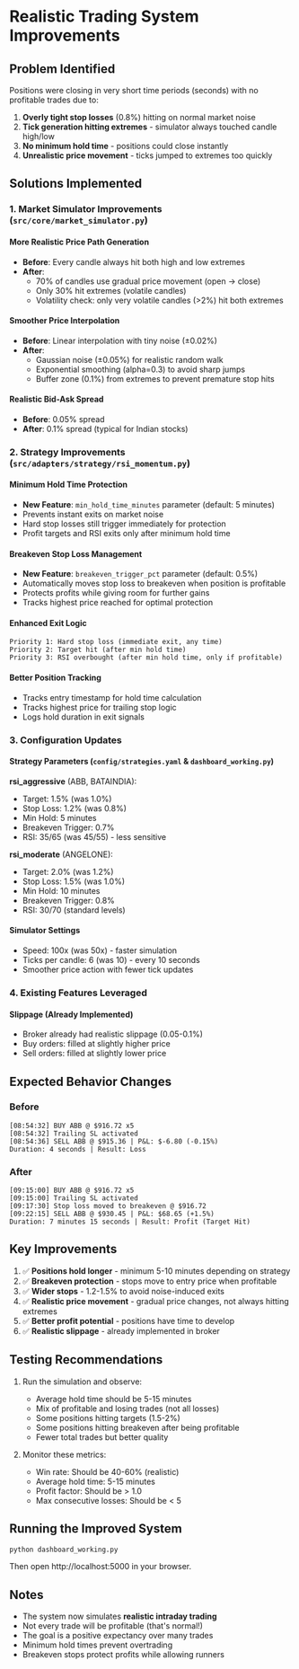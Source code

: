 # Realistic Trading System Improvements

## Problem Identified
Positions were closing in very short time periods (seconds) with no profitable trades due to:
1. **Overly tight stop losses** (0.8%) hitting on normal market noise
2. **Tick generation hitting extremes** - simulator always touched candle high/low
3. **No minimum hold time** - positions could close instantly
4. **Unrealistic price movement** - ticks jumped to extremes too quickly

## Solutions Implemented

### 1. Market Simulator Improvements (`src/core/market_simulator.py`)

#### More Realistic Price Path Generation
- **Before**: Every candle always hit both high and low extremes
- **After**: 
  - 70% of candles use gradual price movement (open → close)
  - Only 30% hit extremes (volatile candles)
  - Volatility check: only very volatile candles (>2%) hit both extremes

#### Smoother Price Interpolation
- **Before**: Linear interpolation with tiny noise (±0.02%)
- **After**:
  - Gaussian noise (±0.05%) for realistic random walk
  - Exponential smoothing (alpha=0.3) to avoid sharp jumps
  - Buffer zone (0.1%) from extremes to prevent premature stop hits

#### Realistic Bid-Ask Spread
- **Before**: 0.05% spread
- **After**: 0.1% spread (typical for Indian stocks)

### 2. Strategy Improvements (`src/adapters/strategy/rsi_momentum.py`)

#### Minimum Hold Time Protection
- **New Feature**: `min_hold_time_minutes` parameter (default: 5 minutes)
- Prevents instant exits on market noise
- Hard stop losses still trigger immediately for protection
- Profit targets and RSI exits only after minimum hold time

#### Breakeven Stop Loss Management
- **New Feature**: `breakeven_trigger_pct` parameter (default: 0.5%)
- Automatically moves stop loss to breakeven when position is profitable
- Protects profits while giving room for further gains
- Tracks highest price reached for optimal protection

#### Enhanced Exit Logic
```
Priority 1: Hard stop loss (immediate exit, any time)
Priority 2: Target hit (after min hold time)
Priority 3: RSI overbought (after min hold time, only if profitable)
```

#### Better Position Tracking
- Tracks entry timestamp for hold time calculation
- Tracks highest price for trailing stop logic
- Logs hold duration in exit signals

### 3. Configuration Updates

#### Strategy Parameters (`config/strategies.yaml` & `dashboard_working.py`)

**rsi_aggressive** (ABB, BATAINDIA):
- Target: 1.5% (was 1.0%)
- Stop Loss: 1.2% (was 0.8%)
- Min Hold: 5 minutes
- Breakeven Trigger: 0.7%
- RSI: 35/65 (was 45/55) - less sensitive

**rsi_moderate** (ANGELONE):
- Target: 2.0% (was 1.2%)
- Stop Loss: 1.5% (was 1.0%)
- Min Hold: 10 minutes
- Breakeven Trigger: 0.8%
- RSI: 30/70 (standard levels)

#### Simulator Settings
- Speed: 100x (was 50x) - faster simulation
- Ticks per candle: 6 (was 10) - every 10 seconds
- Smoother price action with fewer tick updates

### 4. Existing Features Leveraged

#### Slippage (Already Implemented)
- Broker already had realistic slippage (0.05-0.1%)
- Buy orders: filled at slightly higher price
- Sell orders: filled at slightly lower price

## Expected Behavior Changes

### Before
```
[08:54:32] BUY ABB @ $916.72 x5
[08:54:32] Trailing SL activated
[08:54:36] SELL ABB @ $915.36 | P&L: $-6.80 (-0.15%)
Duration: 4 seconds | Result: Loss
```

### After
```
[09:15:00] BUY ABB @ $916.72 x5
[09:15:00] Trailing SL activated
[09:17:30] Stop loss moved to breakeven @ $916.72
[09:22:15] SELL ABB @ $930.45 | P&L: $68.65 (+1.5%)
Duration: 7 minutes 15 seconds | Result: Profit (Target Hit)
```

## Key Improvements

1. ✅ **Positions hold longer** - minimum 5-10 minutes depending on strategy
2. ✅ **Breakeven protection** - stops move to entry price when profitable
3. ✅ **Wider stops** - 1.2-1.5% to avoid noise-induced exits
4. ✅ **Realistic price movement** - gradual price changes, not always hitting extremes
5. ✅ **Better profit potential** - positions have time to develop
6. ✅ **Realistic slippage** - already implemented in broker

## Testing Recommendations

1. Run the simulation and observe:
   - Average hold time should be 5-15 minutes
   - Mix of profitable and losing trades (not all losses)
   - Some positions hitting targets (1.5-2%)
   - Some positions hitting breakeven after being profitable
   - Fewer total trades but better quality

2. Monitor these metrics:
   - Win rate: Should be 40-60% (realistic)
   - Average hold time: 5-15 minutes
   - Profit factor: Should be > 1.0
   - Max consecutive losses: Should be < 5

## Running the Improved System

```bash
python dashboard_working.py
```

Then open http://localhost:5000 in your browser.

## Notes

- The system now simulates **realistic intraday trading**
- Not every trade will be profitable (that's normal!)
- The goal is a positive expectancy over many trades
- Minimum hold times prevent overtrading
- Breakeven stops protect profits while allowing runners

